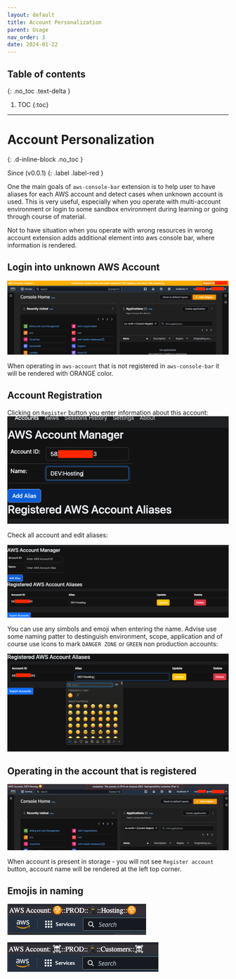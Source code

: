 ```yaml
---
layout: default
title: Account Personalization
parent: Usage
nav_order: 3
date: 2024-01-22
---
```


## Table of contents
{: .no_toc .text-delta }

1. TOC
{:toc}

---

# Account Personalization
{: .d-inline-block .no_toc }

Since (v0.0.1)
{: .label .label-red }


One the main goals of ``aws-console-bar`` extension is to help user to have aliases for each AWS account and detect cases when
unknown account is used. This is very useful, especially when you operate with multi-account environment or login to some sandbox environment
during learning or going through course of material.

Not to have situation when you operate with wrong resources in wrong account extension adds additional element into aws console bar, where information is rendered.

## Login into unknown AWS Account

![img.png](../images/console/img.png)

When operating in ``aws-account`` that is not registered in ``aws-console-bar`` it will be rendered with ORANGE color.

## Account Registration

Clicking on ``Register`` button you enter information about this account:
![img_1.png](../images/console/img_1.png)

Check all account and edit aliases:

![img_2.png](../images/console/img_2.png)

You can use any simbols and emoji when entering the name.
Advise use some naming patter to destinguish environment, scope, application and of course use icons to mark ``DANGER ZONE`` or ``GREEN`` non production accounts:

![img_3.png](../images/console/img_3.png)

## Operating in the account that is registered

![img_4.png](../images/console/img_4.png)

When account is present in storage - you will not see ``Register account`` button, account name will be rendered at the left top corner.

## Emojis in naming

![img_6.png](../images/console/img_6.png)

![img_7.png](../images/console/img_7.png)
